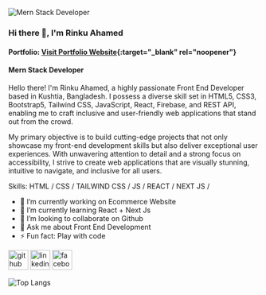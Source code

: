 ![Mern Stack Developer](https://i.ibb.co/nw2sTCj/Navy-Blue-Geometric-Technology-Linked-In-Banner.png)
### Hi there 👋, I'm Rinku Ahamed
#### Portfolio: [Visit Portfolio Website](https://rinku-ahamed.netlify.app/){:target="_blank" rel="noopener"}

#### Mern Stack Developer

Hello there! I'm Rinku Ahamed, a highly passionate Front End Developer based in Kushtia, Bangladesh. I possess a diverse skill set in HTML5, CSS3, Bootstrap5, Tailwind CSS, JavaScript, React, Firebase, and REST API, enabling me to craft inclusive and user-friendly web applications that stand out from the crowd.

My primary objective is to build cutting-edge projects that not only showcase my front-end development skills but also deliver exceptional user experiences. With unwavering attention to detail and a strong focus on accessibility, I strive to create web applications that are visually stunning, intuitive to navigate, and inclusive for all users.

Skills:  HTML / CSS / TAILWIND CSS / JS / REACT / NEXT JS /  

- 🔭 I’m currently working on Ecommerce Website 
- 🌱 I’m currently learning React + Next Js 
- 👯 I’m looking to collaborate on Github 
- 💬 Ask me about Front End Development 
- ⚡ Fun fact: Play with code 


[<img src='https://cdn.jsdelivr.net/npm/simple-icons@3.0.1/icons/github.svg' alt='github' height='40'>](https://github.com/Rinku-ahamed/)  [<img src='https://cdn.jsdelivr.net/npm/simple-icons@3.0.1/icons/linkedin.svg' alt='linkedin' height='40'>](https://www.linkedin.com/in/rinku-ahamed//)  [<img src='https://cdn.jsdelivr.net/npm/simple-icons@3.0.1/icons/facebook.svg' alt='facebook' height='40'>](https://www.facebook.com/rinkuali64/)  


![Top Langs](https://github-readme-stats.vercel.app/api/top-langs/?username=anuraghazra&layout=compact)
